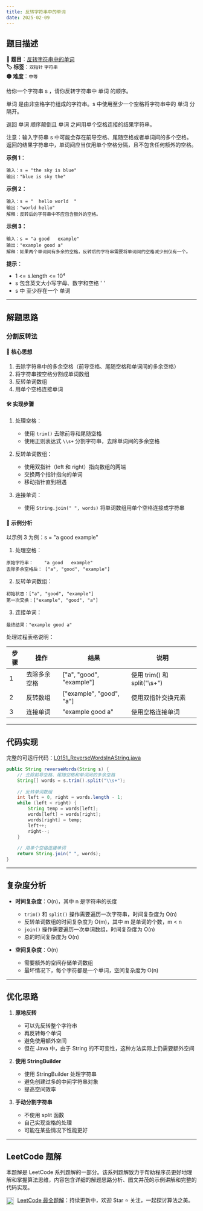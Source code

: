 ```yaml
---
title: 反转字符串中的单词
date: 2025-02-09
---
```


## 题目描述

**🔗 题目**：[反转字符串中的单词](https://leetcode.cn/problems/reverse-words-in-a-string/)  
**🏷️ 标签**：`双指针` `字符串`  
**🟡 难度**：`中等`  

给你一个字符串 s ，请你反转字符串中 单词 的顺序。

单词 是由非空格字符组成的字符串。s 中使用至少一个空格将字符串中的 单词 分隔开。

返回 单词 顺序颠倒且 单词 之间用单个空格连接的结果字符串。

注意：输入字符串 s 中可能会存在前导空格、尾随空格或者单词间的多个空格。返回的结果字符串中，单词间应当仅用单个空格分隔，且不包含任何额外的空格。

**示例 1：**
```
输入：s = "the sky is blue"
输出："blue is sky the"
```

**示例 2：**
```
输入：s = "  hello world  "
输出："world hello"
解释：反转后的字符串中不应包含额外的空格。
```

**示例 3：**
```
输入：s = "a good   example"
输出："example good a"
解释：如果两个单词间有多余的空格，反转后的字符串需要将单词间的空格减少到仅有一个。
```

**提示：**
- 1 <= s.length <= 10⁴
- s 包含英文大小写字母、数字和空格 ' '
- s 中 至少存在一个 单词

---

## 解题思路

### 分割反转法

#### 📝 核心思想
1. 去除字符串中的多余空格（前导空格、尾随空格和单词间的多余空格）
2. 将字符串按空格分割成单词数组
3. 反转单词数组
4. 用单个空格连接单词

#### 🛠️ 实现步骤
1. 处理空格：
   - 使用 `trim()` 去除前导和尾随空格
   - 使用正则表达式 `\\s+` 分割字符串，去除单词间的多余空格

2. 反转单词数组：
   - 使用双指针（left 和 right）指向数组的两端
   - 交换两个指针指向的单词
   - 移动指针直到相遇

3. 连接单词：
   - 使用 `String.join(" ", words)` 将单词数组用单个空格连接成字符串

#### 🧩 示例分析
以示例 3 为例：s = "a good   example"

1. 处理空格：
```
原始字符串：    "a good   example"
去除多余空格后： ["a", "good", "example"]
```

2. 反转单词数组：
```
初始状态：["a", "good", "example"]
第一次交换：["example", "good", "a"]
```

3. 连接单词：
```
最终结果："example good a"
```

处理过程表格说明：

| 步骤 | 操作 | 结果 | 说明 |
|-----|------|------|------|
| 1 | 去除多余空格 | ["a", "good", "example"] | 使用 trim() 和 split("\\s+") |
| 2 | 反转数组 | ["example", "good", "a"] | 使用双指针交换元素 |
| 3 | 连接单词 | "example good a" | 使用空格连接单词 |

---

## 代码实现

完整的可运行代码：[L0151_ReverseWordsInAString.java](../src/main/java/L0151_ReverseWordsInAString.java)

```java
public String reverseWords(String s) {
    // 去除前导空格、尾随空格和单词间的多余空格
    String[] words = s.trim().split("\\s+");
    
    // 反转单词数组
    int left = 0, right = words.length - 1;
    while (left < right) {
        String temp = words[left];
        words[left] = words[right];
        words[right] = temp;
        left++;
        right--;
    }
    
    // 用单个空格连接单词
    return String.join(" ", words);
}
```

---

## 复杂度分析

- **时间复杂度**：O(n)，其中 n 是字符串的长度
  - `trim()` 和 `split()` 操作需要遍历一次字符串，时间复杂度为 O(n)
  - 反转单词数组的时间复杂度为 O(m)，其中 m 是单词的个数，m < n
  - `join()` 操作需要遍历一次单词数组，时间复杂度为 O(n)
  - 总的时间复杂度为 O(n)

- **空间复杂度**：O(n)
  - 需要额外的空间存储单词数组
  - 最坏情况下，每个字符都是一个单词，空间复杂度为 O(n)

---

## 优化思路

1. **原地反转**
   - 可以先反转整个字符串
   - 再反转每个单词
   - 避免使用额外空间
   - 但在 Java 中，由于 String 的不可变性，这种方法实际上仍需要额外空间

2. **使用 StringBuilder**
   - 使用 StringBuilder 处理字符串
   - 避免创建过多的中间字符串对象
   - 提高空间效率

3. **手动分割字符串**
   - 不使用 split 函数
   - 自己实现空格的处理
   - 可能在某些情况下性能更好

---

## LeetCode 题解

本题解是 LeetCode 系列题解的一部分。该系列题解致力于帮助程序员更好地理解和掌握算法思维，内容包含详细的解题思路分析、图文并茂的示例讲解和完整的代码实现。

<img src="https://github.githubassets.com/images/modules/logos_page/GitHub-Mark.png" alt="GitHub" width="20" style="vertical-align: middle; margin-right: 5px"> [LeetCode 最全题解](https://github.com/LjyYano/LeetCode)：持续更新中，欢迎 Star ⭐️ 关注，一起探讨算法之美。 